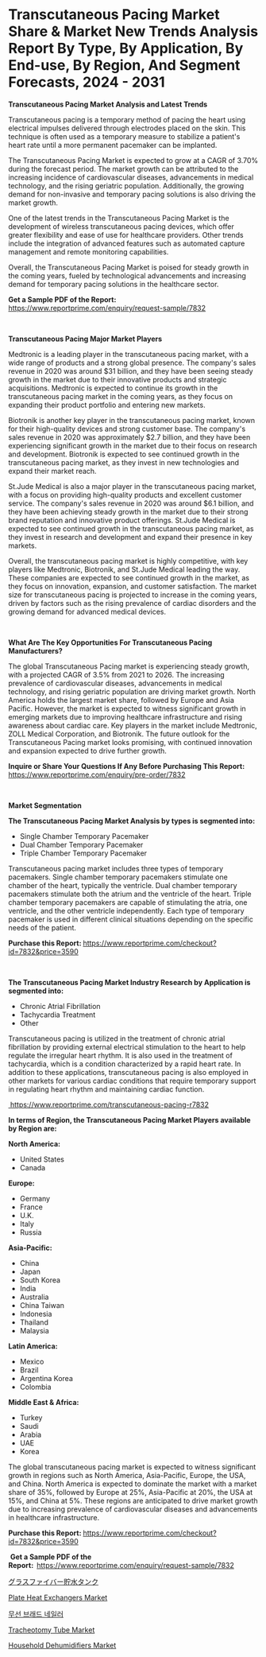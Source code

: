 <p><h1>Transcutaneous Pacing Market Share & Market New Trends Analysis Report By Type, By Application, By End-use, By Region, And Segment Forecasts, 2024 - 2031</h1></p><p><strong>Transcutaneous Pacing Market Analysis and Latest Trends</strong></p>
<p><p>Transcutaneous pacing is a temporary method of pacing the heart using electrical impulses delivered through electrodes placed on the skin. This technique is often used as a temporary measure to stabilize a patient's heart rate until a more permanent pacemaker can be implanted.</p><p>The Transcutaneous Pacing Market is expected to grow at a CAGR of 3.70% during the forecast period. The market growth can be attributed to the increasing incidence of cardiovascular diseases, advancements in medical technology, and the rising geriatric population. Additionally, the growing demand for non-invasive and temporary pacing solutions is also driving the market growth.</p><p>One of the latest trends in the Transcutaneous Pacing Market is the development of wireless transcutaneous pacing devices, which offer greater flexibility and ease of use for healthcare providers. Other trends include the integration of advanced features such as automated capture management and remote monitoring capabilities.</p><p>Overall, the Transcutaneous Pacing Market is poised for steady growth in the coming years, fueled by technological advancements and increasing demand for temporary pacing solutions in the healthcare sector.</p></p>
<p><strong>Get a Sample PDF of the Report:&nbsp;</strong> <a href="https://www.reportprime.com/enquiry/request-sample/7832">https://www.reportprime.com/enquiry/request-sample/7832</a></p>
<p>&nbsp;</p>
<p><strong>Transcutaneous Pacing Major Market Players</strong></p>
<p><p>Medtronic is a leading player in the transcutaneous pacing market, with a wide range of products and a strong global presence. The company's sales revenue in 2020 was around $31 billion, and they have been seeing steady growth in the market due to their innovative products and strategic acquisitions. Medtronic is expected to continue its growth in the transcutaneous pacing market in the coming years, as they focus on expanding their product portfolio and entering new markets.</p><p>Biotronik is another key player in the transcutaneous pacing market, known for their high-quality devices and strong customer base. The company's sales revenue in 2020 was approximately $2.7 billion, and they have been experiencing significant growth in the market due to their focus on research and development. Biotronik is expected to see continued growth in the transcutaneous pacing market, as they invest in new technologies and expand their market reach.</p><p>St.Jude Medical is also a major player in the transcutaneous pacing market, with a focus on providing high-quality products and excellent customer service. The company's sales revenue in 2020 was around $6.1 billion, and they have been achieving steady growth in the market due to their strong brand reputation and innovative product offerings. St.Jude Medical is expected to see continued growth in the transcutaneous pacing market, as they invest in research and development and expand their presence in key markets.</p><p>Overall, the transcutaneous pacing market is highly competitive, with key players like Medtronic, Biotronik, and St.Jude Medical leading the way. These companies are expected to see continued growth in the market, as they focus on innovation, expansion, and customer satisfaction. The market size for transcutaneous pacing is projected to increase in the coming years, driven by factors such as the rising prevalence of cardiac disorders and the growing demand for advanced medical devices.</p></p>
<p>&nbsp;</p>
<p><strong>What Are The Key Opportunities For Transcutaneous Pacing Manufacturers?</strong></p>
<p><p>The global Transcutaneous Pacing market is experiencing steady growth, with a projected CAGR of 3.5% from 2021 to 2026. The increasing prevalence of cardiovascular diseases, advancements in medical technology, and rising geriatric population are driving market growth. North America holds the largest market share, followed by Europe and Asia Pacific. However, the market is expected to witness significant growth in emerging markets due to improving healthcare infrastructure and rising awareness about cardiac care. Key players in the market include Medtronic, ZOLL Medical Corporation, and Biotronik. The future outlook for the Transcutaneous Pacing market looks promising, with continued innovation and expansion expected to drive further growth.</p></p>
<p><strong>Inquire or Share Your Questions If Any Before Purchasing This Report:</strong> <a href="https://www.reportprime.com/enquiry/pre-order/7832">https://www.reportprime.com/enquiry/pre-order/7832</a></p>
<p>&nbsp;</p>
<p><strong>Market Segmentation</strong></p>
<p><strong>The Transcutaneous Pacing Market Analysis by types is segmented into:</strong></p>
<p><ul><li>Single Chamber Temporary Pacemaker</li><li>Dual Chamber Temporary Pacemaker</li><li>Triple Chamber Temporary Pacemaker</li></ul></p>
<p><p>Transcutaneous pacing market includes three types of temporary pacemakers. Single chamber temporary pacemakers stimulate one chamber of the heart, typically the ventricle. Dual chamber temporary pacemakers stimulate both the atrium and the ventricle of the heart. Triple chamber temporary pacemakers are capable of stimulating the atria, one ventricle, and the other ventricle independently. Each type of temporary pacemaker is used in different clinical situations depending on the specific needs of the patient.</p></p>
<p><strong>Purchase this Report:&nbsp;</strong><a href="https://www.reportprime.com/checkout?id=7832&price=3590">https://www.reportprime.com/checkout?id=7832&price=3590</a></p>
<p>&nbsp;</p>
<p><strong>The Transcutaneous Pacing Market Industry Research by Application is segmented into:</strong></p>
<p><ul><li>Chronic Atrial Fibrillation</li><li>Tachycardia Treatment</li><li>Other</li></ul></p>
<p><p>Transcutaneous pacing is utilized in the treatment of chronic atrial fibrillation by providing external electrical stimulation to the heart to help regulate the irregular heart rhythm. It is also used in the treatment of tachycardia, which is a condition characterized by a rapid heart rate. In addition to these applications, transcutaneous pacing is also employed in other markets for various cardiac conditions that require temporary support in regulating heart rhythm and maintaining cardiac function.</p></p>
<p><a href="https://www.reportprime.com/transcutaneous-pacing-r7832">&nbsp;https://www.reportprime.com/transcutaneous-pacing-r7832</a></p>
<p><strong>In terms of Region, the Transcutaneous Pacing Market Players available by Region are:</strong></p>
<p>
    <p> <strong> North America: </strong>
        <ul>
            <li>United States</li>
            <li>Canada</li>
        </ul>
        </p> 
    <p> <strong> Europe: </strong>
        <ul>
            <li>Germany</li>
            <li>France</li>
            <li>U.K.</li>
            <li>Italy</li>
            <li>Russia</li>
        </ul>
        </p> 
    <p> <strong> Asia-Pacific: </strong>
        <ul>
            <li>China</li>
            <li>Japan</li>
            <li>South Korea</li>
            <li>India</li>
            <li>Australia</li>
            <li>China Taiwan</li>
            <li>Indonesia</li>
            <li>Thailand</li>
            <li>Malaysia</li>
        </ul>
        </p> 
    <p> <strong> Latin America: </strong>
        <ul>
            <li>Mexico</li>
            <li>Brazil</li>
            <li>Argentina Korea</li>
            <li>Colombia</li>
        </ul>
        </p> 
    <p> <strong> Middle East & Africa: </strong>
        <ul>
            <li>Turkey</li>
            <li>Saudi</li>
            <li>Arabia</li>
            <li>UAE</li>
            <li>Korea</li>
        </ul>
    </p>
    </p>
<p><p>The global transcutaneous pacing market is expected to witness significant growth in regions such as North America, Asia-Pacific, Europe, the USA, and China. North America is expected to dominate the market with a market share of 35%, followed by Europe at 25%, Asia-Pacific at 20%, the USA at 15%, and China at 5%. These regions are anticipated to drive market growth due to increasing prevalence of cardiovascular diseases and advancements in healthcare infrastructure.</p></p>
<p><strong>Purchase this Report: </strong><a href="https://www.reportprime.com/checkout?id=7832&price=3590">https://www.reportprime.com/checkout?id=7832&price=3590</a></p>
<p>&nbsp;<strong>Get a Sample PDF of the Report:&nbsp;&nbsp;</strong><a href="https://www.reportprime.com/enquiry/request-sample/7832">https://www.reportprime.com/enquiry/request-sample/7832</a></p>
<p><strong></strong></p>
<p><p><a href="https://github.com/MacyOrn/Market-Research-Report-List-1/blob/main/756351076794.md">グラスファイバー貯水タンク</a></p><p><a href="https://www.linkedin.com/pulse/plate-heat-exchangers-market-analysis-its-cagr-segmentation-yztje">Plate Heat Exchangers Market</a></p><p><a href="https://github.com/iansanftyord09878/Market-Research-Report-List-1/blob/main/143480072645.md">무선 브래드 네일러</a></p><p><a href="https://github.com/yemakinde/Market-Research-Report-List-2/blob/main/tracheotomy-tube-market.md">Tracheotomy Tube Market</a></p><p><a href="https://issuu.com/reportprime-2/docs/household-dehumidifiers-market-size-2030.pptx">Household Dehumidifiers Market</a></p></p>